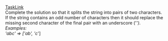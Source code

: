 [TaskLink](https://www.codewars.com/kata/515de9ae9dcfc28eb6000001)<br/>
Complete the solution so that it splits the string into pairs of two characters. If the string contains an odd number of characters then it should replace the missing second character of the final pair with an underscore ('_').<br/>
*Examples:*<br/>
'abc' =>  ['ab', 'c_']